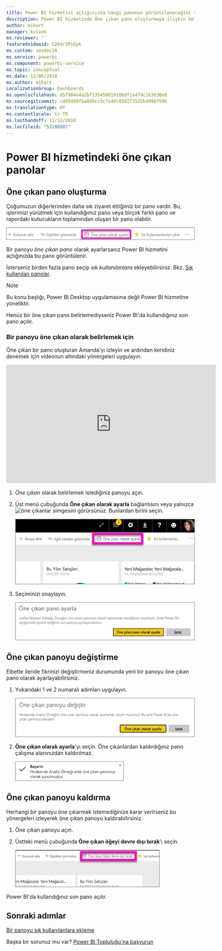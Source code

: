 ```yaml
---
title: Power BI hizmetini açtığınızda hangi panonun görüntüleneceğini seçme
description: Power BI hizmetinde Öne çıkan pano oluşturmaya ilişkin belge
author: mihart
manager: kvivek
ms.reviewer: ''
featuredvideoid: G26dr2PsEpk
ms.custom: seodec18
ms.service: powerbi
ms.component: powerbi-service
ms.topic: conceptual
ms.date: 12/06/2018
ms.author: mihart
LocalizationGroup: Dashboards
ms.openlocfilehash: d5f984e4a2bf235450d1916bdf1a47dc163638e8
ms.sourcegitcommit: cd85d88fba0d9cc3c7a4dc03d2f35d2bd096759b
ms.translationtype: HT
ms.contentlocale: tr-TR
ms.lasthandoff: 12/12/2018
ms.locfileid: "53280087"
---
```

# <a name="featured-dashboards-in-power-bi-service"></a>Power BI hizmetindeki öne çıkan panolar
## <a name="create-a-featured-dashboard"></a>Öne çıkan pano oluşturma
Çoğumuzun diğerlerinden daha sık ziyaret ettiğimiz bir pano vardır.  Bu, işlerimizi yürütmek için kullandığımız pano veya birçok farklı pano ve rapordaki kutucukların toplamından oluşan bir pano olabilir.

![öne çıkan olarak ayarla simgesi](./media/end-user-featured/power-bi-feature-nav.png)

Bir panoyu *öne çıkan pano* olarak ayarlarsanız Power BI hizmetini açtığınızda bu pano görüntülenir.  

İsterseniz birden fazla pano seçip *sık kullanılanlara* ekleyebilirsiniz. Bkz. [Sık kullanılan panolar](end-user-favorite.md).

> [!NOTE] 
>Bu konu başlığı, Power BI Desktop uygulamasına değil Power BI hizmetine yöneliktir.

Henüz bir öne çıkan pano belirlemediyseniz Power BI'da kullandığınız son pano açılır.  

### <a name="to-set-a-dashboard-as-featured"></a>Bir panoyu **öne çıkan** olarak belirlemek için
Öne çıkan bir pano oluşturan Amanda'yı izleyin ve ardından kendiniz denemek için videonun altındaki yönergeleri uygulayın.

<iframe width="560" height="315" src="https://www.youtube.com/embed/G26dr2PsEpk" frameborder="0" allowfullscreen></iframe>



1. *Öne çıkan* olarak belirlemek istediğiniz panoyu açın. 
2. Üst menü çubuğunda **Öne çıkan olarak ayarla** bağlantısını veya yalnızca ![öne çıkanlar](./media/end-user-featured/power-bi-featured-icon.png) simgesini görürsünüz. Bunlardan birini seçin.
   
    ![Öne çıkan olarak ayarla simgesi](./media/end-user-featured/power-bi-set-as-featured.png)
3. Seçiminizi onaylayın.
   
    ![öne çıkan pano olarak ayarlama](./media/end-user-featured/power-bi-create-featured.png)

## <a name="change-the-featured-dashboard"></a>Öne çıkan panoyu değiştirme
Elbette ileride fikrinizi değiştirmeniz durumunda yeni bir panoyu öne çıkan pano olarak ayarlayabilirsiniz.

1. Yukarıdaki 1 ve 2 numaralı adımları uygulayın.
   
    ![Öne çıkan panoyu değiştirme penceresi](./media/end-user-featured/power-bi-change-feature.png)
2. **Öne çıkan olarak ayarla**'yı seçin. Öne çıkanlardan kaldırdığınız pano çalışma alanınızdan kaldırılmaz.  
   
    ![başarılı iletisi](./media/end-user-featured/power-bi-success.png)

## <a name="remove-the-featured-dashboard"></a>Öne çıkan panoyu kaldırma
Herhangi bir panoyu öne çıkarmak istemediğinize karar verirseniz bu yönergeleri izleyerek öne çıkan panoyu kaldırabilirsiniz.

1. Öne çıkan panoyu açın.
2. Üstteki menü çubuğunda **Öne çıkan öğeyi devre dışı bırak**'ı seçin.
   
    ![öne çıkanı silme](./media/end-user-featured/power-bi-unfeature.png)

Power BI'da kullandığınız son pano açılır.  

## <a name="next-steps"></a>Sonraki adımlar
[Bir panoyu sık kullanılanlara ekleme](end-user-favorite.md)

Başka bir sorunuz mu var? [Power BI Topluluğu'na başvurun](http://community.powerbi.com/)

